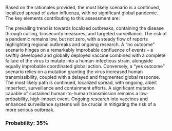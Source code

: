 Based on the rationales provided, the most likely scenario is a continued, localized spread of avian influenza, with no significant global pandemic. The key elements contributing to this assessment are:

The prevailing trend is towards localized outbreaks, containing the disease through culling, biosecurity measures, and targeted surveillance.  The risk of a pandemic remains low, but not zero, with a steady flow of reports highlighting regional outbreaks and ongoing research.  A “no outcome” scenario hinges on a remarkably improbable confluence of events – a swiftly developed and globally deployed vaccine combined with a complete failure of the virus to mutate into a human-infectious strain, alongside equally improbable coordinated global action. Conversely, a “yes outcome” scenario relies on a mutation granting the virus increased human transmissibility, coupled with a delayed and fragmented global response. The most likely path is continued, localized spread, with ongoing, albeit imperfect, surveillance and containment efforts. A significant mutation capable of sustained human-to-human transmission remains a low-probability, high-impact event. Ongoing research into vaccines and enhanced surveillance systems will be crucial in mitigating the risk of a more serious outbreak.

### Probability: 35%